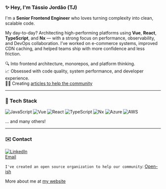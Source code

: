 ### ✨ Hey, I'm Tássio Jordão (TJ)

I'm a **Senior Frontend Engineer** who loves turning complexity into clean, scalable code.

My day-to-day? Architecting high-performing platforms using **Vue**, **React**, **TypeScript**, and **Nx** — with a strong focus on performance, observability, and DevOps collaboration. I’ve worked on e-commerce systems, improved CDN caching, and helped teams ship with more confidence and less friction.

🔍 Into frontend architecture, monorepos, and platform thinking.  
📈 Obsessed with code quality, system performance, and developer experience.  
👨‍💻 Creating [articles to help the community](https://frontend-pattern.vercel.app/articles)

---

### 🔧 Tech Stack

![JavaScript](https://img.shields.io/badge/-JavaScript-black?style=flat-square&logo=javascript)
![Vue](https://img.shields.io/badge/-Vue-4FC08D?style=flat-square&logo=vue.js&logoColor=white)
![React](https://img.shields.io/badge/-React-61DAFB?style=flat-square&logo=react&logoColor=black)
![TypeScript](https://img.shields.io/badge/-TypeScript-007ACC?style=flat-square&logo=typescript)
![Nx](https://img.shields.io/badge/-Nx-143055?style=flat-square&logo=nx&logoColor=white)
![Azure](https://img.shields.io/badge/-Azure-0078D4?style=flat-square&logo=microsoftazure)
![AWS](https://img.shields.io/badge/-AWS-232F3E?style=flat-square&logo=amazonaws)

... and many others!

---

### ✉️ Contact

[![LinkedIn](https://img.shields.io/badge/-LinkedIn-blue?style=flat-square&logo=linkedin)](https://linkedin.com/in/tassio-dev)  
[Email](mailto:tassio72@hotmail.com)


`I've created an open source organization to help our community`: [Open-ish](https://github.com/open-ish)

More about me at [my website](https://frontend-pattern.vercel.app/about)

